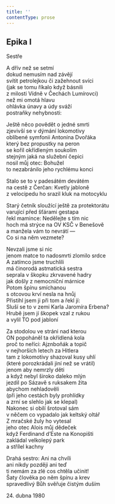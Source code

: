 ```yaml
---
title: ''
contentType: prose
---
```


## Epika I

Sestře

A dřív než se setmí  
dokud nemusím nad závějí  
svítit petrolejkou či zažehnout svíci  
(jak se tomu říkalo když básnili  
z milosti Vídně v Čechách Lumírovci)  
než mi omotá hlavu  
ohlávka únavy a údy sváží  
postraňky nehybnosti:

Ještě něco povědět o jedné smrti  
zjevivší se v dýmání lokomotivy  
oblíbené symfonii Antonína Dvořáka  
který bez propustky na peron  
se kořil okřídleným soukolím  
stejným jaká na služební čepici  
nosil můj otec: Bohužel  
to nezabránilo jeho rychlému konci

Stalo se to v padesátém devátém  
na cestě z Čerčan: Kvetly jabloně  
z velocipedu ho srazil kluk na motocyklu

Starý četník sloužící ještě za protektorátu  
varující před šťárami gestapa  
řekl mamince: Nedělejte s tím nic  
hoch má strýce na OV KSČ v Benešově  
a manžela vám to nevrátí —  
Co si na něm vezmete?

Nevzali jsme si nic  
jenom matce to nadosmrti zlomilo srdce  
A zatímco jsme truchlili  
má činorodá astmatická sestra  
seprala v škopku zkrvavené hadry  
jak došly z nemocniční márnice  
Potom špínu smíchanou  
s otcovou krví nesla na hnůj  
Přistihl jsem ji při tom a řekl jí:  
Sluší se to v zemi Karla Jaromíra Erbena?  
Hrubě jsem jí škopek vzal z rukou  
a vylil TO pod jabloní

Za stodolou ve stráni nad kterou  
ON popoháněl ta okřídlená kola  
proč to neříci: Ajznboňák a topič  
v nejhorších letech za Hitlera  
tam z lokomotivy shazoval kusy uhlí  
(které porozkrádali jiní než se vrátil)  
jenom aby nemrzly děti  
a když nebyl široko daleko mlýn  
jezdil po Sázavě s ruksakem žita  
abychom nehladověli  
(při jeho cestách byly prohlídky  
a zrní se slehlo jak se klepal)  
Nakonec si obilí šrotoval sám  
v něčem co vypadalo jak keltský oltář  
Z mračské žuly ho vytesal  
jeho otec Alois můj dědeček  
když Ferdinand d’Este na Konopišti  
zakládal velkolepý park  
a střílel kachny

Drahá sestro: Ani na chvíli  
ani nikdy později ani teď  
ti nemám za zlé cos chtěla učinit!  
Šaty člověka po něm špínu a krev  
spravedlivý Bůh svěřuje čistým duším

24\. dubna 1980
